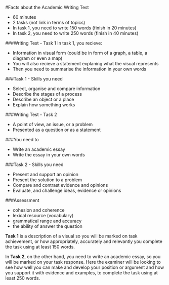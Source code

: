 #Facts about the Academic Writing Test
* 60 minutes
* 2 tasks (not link in terms of topics)
* In task 1, you need to write 150 words (finish in 20 minutes)
* In task 2, you need to write 250 words (finish in 40 minutes)

###Writing Test - Task 1
In task 1, you recieve:
* Information in visual form (could be in form of a graph, a table, a diagram or even a map)
* You will also recieve a statement explaning what the visual represents
* Then you need to summarise the information in your own words

###Task 1 - Skills you need
* Select, organise and compare information
* Describe the stages of a process
* Describe an object or a place
* Explain how something works

###Writing Test - Task 2
* A point of view, an issue, or a problem
* Presented as a question or as a statement

###You need to
* Write an academic essay
* Write the essay in your own words

###Task 2 - Skills you need
* Present and support an opinion
* Present the solution to a problem
* Compare and contrast evidence and opinions
* Evaluate, and challenge ideas, evidence or opinions

###Assessment
* cohesion and coherence
* lexical resource (vocabulary)
* grammatical range and accuracy
* the ability of answer the question

__Task 1__ is a description of a visual so you will be marked on task achievement, or how appropriately, accurately and relevantly you complete the task using at least 150 words.

In __Task 2__, on the other hand, you need to write an academic essay, so you will be marked on your task response. Here the examiner will be looking to see how well you can make and develop your position or argument and how you support it with evidence and examples, to complete the task using at least 250 words.